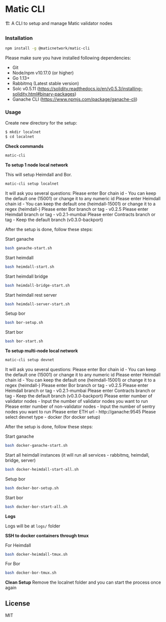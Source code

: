 # Matic CLI

🏗 A CLI to setup and manage Matic validator nodes 

### Installation

```bash
npm install -g @maticnetwork/matic-cli
```

Please make sure you have installed following dependencies:

* Git
* Node/npm v10.17.0 (or higher)
* Go 1.13+
* Rabbitmq (Latest stable version)
* Solc v0.5.11 (https://solidity.readthedocs.io/en/v0.5.3/installing-solidity.html#binary-packages)
* Ganache CLI (https://www.npmjs.com/package/ganache-cli)

### Usage

Create new directory for the setup:

```bash
$ mkdir localnet
$ cd localnet
```

**Check commands**

```bash
matic-cli
```

**To setup 1 node local network**

This will setup Heimdall and Bor.

```bash
matic-cli setup localnet
```

It will ask you several questions:
Please enter Bor chain id - You can keep the default one (15001) or change it to any numeric id
Please enter Heimdall chain id - You can keep the default one (heimdall-15001) or change it to a regex (heimdall-<numeric id>)
Please enter Bor branch or tag - v0.2.5
Please enter Heimdall branch or tag - v0.2.1-mumbai
Please enter Contracts branch or tag - Keep the default branch (v0.3.0-backport)

After the setup is done, follow these steps:

Start ganache
```bash
bash ganache-start.sh
```

Start heimdall
```bash
bash heimdall-start.sh
```

Start heimdall bridge
```bash
bash heimdall-bridge-start.sh
```

Start heimdall rest server
```bash
bash heimdall-server-start.sh
```

Setup bor
```bash
bash bor-setup.sh
```

Start bor
```bash
bash bor-start.sh
```

**To setup multi-node local network**

```bash
matic-cli setup devnet
```

It will ask you several questions:
Please enter Bor chain id - You can keep the default one (15001) or change it to any numeric id
Please enter Heimdall chain id - You can keep the default one (heimdall-15001) or change it to a regex (heimdall-<numeric id>)
Please enter Bor branch or tag - v0.2.5
Please enter Heimdall branch or tag - v0.2.1-mumbai
Please enter Contracts branch or tag - Keep the default branch (v0.3.0-backport)
Please enter number of validator nodes - Input the number of validator nodes you want to run
Please enter number of non-validator nodes - Input the number of sentry nodes you want to run
Please enter ETH url - http://ganache:9545
Please select devnet type - docker (for docker setup)

After the setup is done, follow these steps:

Start ganache
```bash
bash docker-ganache-start.sh
```

Start all heimdall instances (it will run all services - rabbitmq, heimdall, bridge, server)
```bash
bash docker-heimdall-start-all.sh
```

Setup bor
```bash
bash docker-bor-setup.sh
```

Start bor
```bash
bash docker-bor-start-all.sh
```

**Logs**

Logs will be at `logs/` folder

**SSH to docker containers through tmux**

For Heimdall

```bash
bash docker-heimdall-tmux.sh
```

For  Bor

```bash
bash docker-bor-tmux.sh
```

**Clean Setup**
Remove the localnet folder and you can start the process once again

## License

MIT
